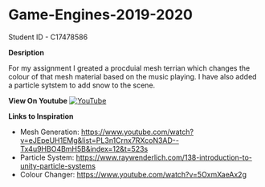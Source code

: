 # Game-Engines-2019-2020

Student ID - C17478586

**Desription**

For my assignment I greated a procduial mesh terrian which changes the colour of that mesh material based on the music playing.
I have also added a particle sytstem to add snow to the scene.

**View On Youtube**
[![YouTube](http://img.youtube.com/vi/MBvtSnYiLb0/0.jpg)](https://www.youtube.com/watch?v=MBvtSnYiLb0)


**Links to Inspiration**
- Mesh Generation: https://www.youtube.com/watch?v=eJEpeUH1EMg&list=PL3n1Crnx7RXcoN3AD--Tx4u9HBO4BmH5B&index=12&t=523s
- Particle System: https://www.raywenderlich.com/138-introduction-to-unity-particle-systems
- Colour Changer: https://www.youtube.com/watch?v=5OxmXaeAx2g


